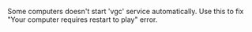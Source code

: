 Some computers doesn't start 'vgc' service automatically. Use this to fix "Your computer requires restart to play" error.
